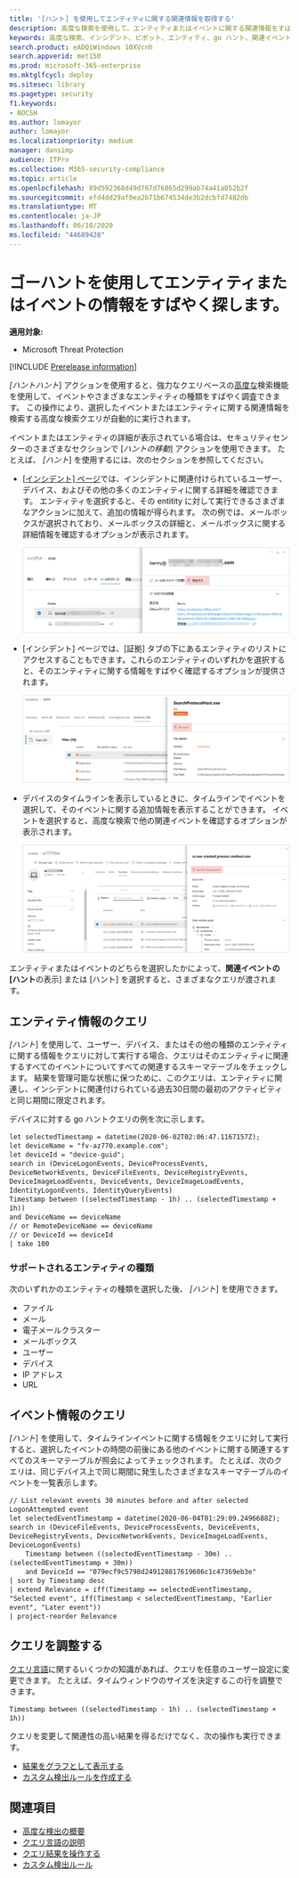 ```yaml
---
title: '[ハント] を使用してエンティティに関する関連情報を取得する'
description: 高度な検索を使用して、エンティティまたはイベントに関する関連情報をすばやくクエリできるようにするために、[ハントの開始] ツールを使用する方法について説明します。
keywords: 高度な検索、インシデント、ピボット、エンティティ、go ハント、関連イベント、脅威の探し、サイバー脅威の検索、検索、クエリ、テレメトリ、Microsoft 365、Microsoft Threat Protection
search.product: eADQiWindows 10XVcnh
search.appverid: met150
ms.prod: microsoft-365-enterprise
ms.mktglfcycl: deploy
ms.sitesec: library
ms.pagetype: security
f1.keywords:
- NOCSH
ms.author: lomayor
author: lomayor
ms.localizationpriority: medium
manager: dansimp
audience: ITPro
ms.collection: M365-security-compliance
ms.topic: article
ms.openlocfilehash: 89d592368d49d767d76865d299ab74a41a052b2f
ms.sourcegitcommit: efd4dd29af0ea2b71b674534de3b2dcbfd7482db
ms.translationtype: MT
ms.contentlocale: ja-JP
ms.lasthandoff: 06/10/2020
ms.locfileid: "44689428"
---
```

# <a name="quickly-hunt-for-entity-or-event-information-with-go-hunt"></a>ゴーハントを使用してエンティティまたはイベントの情報をすばやく探します。

**適用対象:**
- Microsoft Threat Protection

[!INCLUDE [Prerelease information](../includes/prerelease.md)]

*[ハントハント*] アクションを使用すると、強力なクエリベースの[高度な](advanced-hunting-overview.md)検索機能を使用して、イベントやさまざまなエンティティの種類をすばやく調査できます。 この操作により、選択したイベントまたはエンティティに関する関連情報を検索する高度な検索クエリが自動的に実行されます。

イベントまたはエンティティの詳細が表示されている場合は、セキュリティセンターのさまざまなセクションで [*ハントの移動*] アクションを使用できます。 たとえば、 *[ハント*] を使用するには、次のセクションを参照してください。

- [[インシデント] ページ](investigate-incidents.md#incident-overview)では、インシデントに関連付けられているユーザー、デバイス、およびその他の多くのエンティティに関する詳細を確認できます。 エンティティを選択すると、その entitity に対して実行できるさまざまなアクションに加えて、追加の情報が得られます。 次の例では、メールボックスが選択されており、メールボックスの詳細と、メールボックスに関する詳細情報を確認するオプションが表示されます。

    ![メールボックスの詳細が表示された状態の [ハント] オプションを含む画像](../../media/mtp-ah/go-hunt-email.png)

- [インシデント] ページでは、[証拠] タブの下にあるエンティティのリストにアクセスすることもできます。これらのエンティティのいずれかを選択すると、そのエンティティに関する情報をすばやく確認するオプションが提供されます。

    ![[証拠] タブの [ハントハント] オプションが選択されたファイルを示す画像](../../media/mtp-ah/go-hunt-evidence-file.png)


- デバイスのタイムラインを表示しているときに、タイムラインでイベントを選択して、そのイベントに関する追加情報を表示することができます。 イベントを選択すると、高度な検索で他の関連イベントを確認するオプションが表示されます。

    ![Go ハントオプションを含むイベントの詳細を示す画像](../../media/mtp-ah/go-hunt-event.png)

エンティティまたはイベントのどちらを選択したかによって、**関連イベントの** **[ハント**の表示] または [ハント] を選択すると、さまざまなクエリが渡されます。

## <a name="query-for-entity-information"></a>エンティティ情報のクエリ
*[ハント*] を使用して、ユーザー、デバイス、またはその他の種類のエンティティに関する情報をクエリに対して実行する場合、クエリはそのエンティティに関連するすべてのイベントについてすべての関連するスキーマテーブルをチェックします。 結果を管理可能な状態に保つために、このクエリは、エンティティに関連し、インシデントに関連付けられている過去30日間の最初のアクティビティと同じ期間に限定されます。

デバイスに対する go ハントクエリの例を次に示します。

```kusto
let selectedTimestamp = datetime(2020-06-02T02:06:47.1167157Z);
let deviceName = "fv-az770.example.com";
let deviceId = "device-guid";
search in (DeviceLogonEvents, DeviceProcessEvents, DeviceNetworkEvents, DeviceFileEvents, DeviceRegistryEvents, DeviceImageLoadEvents, DeviceEvents, DeviceImageLoadEvents, IdentityLogonEvents, IdentityQueryEvents)
Timestamp between ((selectedTimestamp - 1h) .. (selectedTimestamp + 1h))
and DeviceName == deviceName
// or RemoteDeviceName == deviceName
// or DeviceId == deviceId
| take 100
```
### <a name="supported-entity-types"></a>サポートされるエンティティの種類
次のいずれかのエンティティの種類を選択した後、 *[ハント*] を使用できます。

- ファイル
- メール
- 電子メールクラスター
- メールボックス
- ユーザー
- デバイス
- IP アドレス
- URL

## <a name="query-for-event-information"></a>イベント情報のクエリ
*[ハント*] を使用して、タイムラインイベントに関する情報をクエリに対して実行すると、選択したイベントの時間の前後にある他のイベントに関する関連するすべてのスキーマテーブルが照会によってチェックされます。 たとえば、次のクエリは、同じデバイス上で同じ期間に発生したさまざまなスキーマテーブルのイベントを一覧表示します。

```kusto
// List relevant events 30 minutes before and after selected LogonAttempted event
let selectedEventTimestamp = datetime(2020-06-04T01:29:09.2496688Z);
search in (DeviceFileEvents, DeviceProcessEvents, DeviceEvents, DeviceRegistryEvents, DeviceNetworkEvents, DeviceImageLoadEvents, DeviceLogonEvents)
    Timestamp between ((selectedEventTimestamp - 30m) .. (selectedEventTimestamp + 30m))
    and DeviceId == "079ecf9c5798d249128817619606c1c47369eb3e"
| sort by Timestamp desc
| extend Relevance = iff(Timestamp == selectedEventTimestamp, "Selected event", iff(Timestamp < selectedEventTimestamp, "Earlier event", "Later event"))
| project-reorder Relevance
```

## <a name="adjust-the-query"></a>クエリを調整する
[クエリ言語](advanced-hunting-query-language.md)に関するいくつかの知識があれば、クエリを任意のユーザー設定に変更できます。 たとえば、タイムウィンドウのサイズを決定するこの行を調整できます。

```kusto
Timestamp between ((selectedTimestamp - 1h) .. (selectedTimestamp + 1h))
```

クエリを変更して関連性の高い結果を得るだけでなく、次の操作も実行できます。
- [結果をグラフとして表示する](advanced-hunting-query-results.md#view-query-results-as-a-table-or-chart)
- [カスタム検出ルールを作成する](custom-detection-rules.md)

## <a name="related-topics"></a>関連項目
- [高度な検出の概要](advanced-hunting-overview.md)
- [クエリ言語の説明](advanced-hunting-query-language.md)
- [クエリ結果を操作する](advanced-hunting-query-results.md)
- [カスタム検出ルール](custom-detection-rules.md)